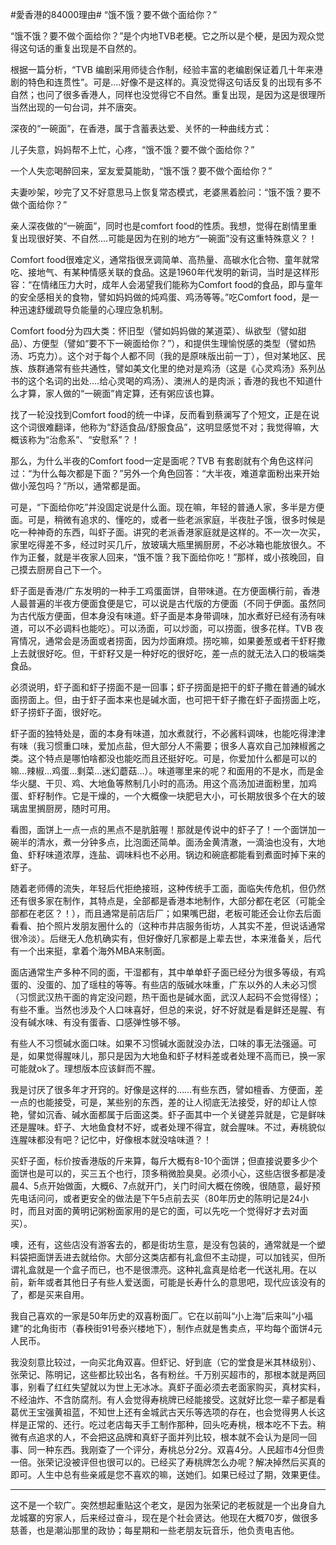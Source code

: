 #愛香港的84000理由# “饿不饿？要不做个面给你？”

“饿不饿？要不做个面给你？”是个内地TVB老梗。它之所以是个梗，是因为观众觉得这句话的重复出现是不自然的。

根据一篇分析，“TVB 编剧采用师徒合作制，经验丰富的老编剧保证着几十年来港剧的特色和连贯性”。可是....好像不是这样的。真没觉得这句话反复的出现有多不自然；也问了很多香港人，同样也没觉得它不自然。重复出现，是因为这是很理所当然出现的一句台词，并不唐突。

深夜的“一碗面”，在香港，属于含蓄表达爱、关怀的一种曲线方式：

儿子失意，妈妈帮不上忙，心疼，“饿不饿？要不做个面给你？”

一个人失恋喝醉回来，室友爱莫能助，“饿不饿？要不做个面给你？”

夫妻吵架，吵完了又不好意思马上恢复常态模式，老婆黑着脸问：“饿不饿？要不做个面给你？”

亲人深夜做的“一碗面”，同时也是comfort food的性质。我想，觉得在剧情里重复出现很好笑、不自然....可能是因为在别的地方“一碗面”没有这重特殊意义？！

Comfort food很难定义，通常指很烹调简单、高热量、高碳水化合物、童年就常吃、接地气、有某种情感关联的食品。这是1960年代发明的新词，当时是这样形容：“在情绪压力大时，成年人会渴望我们能称为Comfort food的食品，即与童年的安全感相关的食物，譬如妈妈做的炖鸡蛋、鸡汤等等。”吃Comfort food，是一种迅速舒缓疏导负能量的心理应急机制。

Comfort food分为四大类：怀旧型（譬如妈妈做的某道菜）、纵欲型（譬如甜品）、方便型（譬如“要不下一碗面给你？”），和提供生理愉悦感的类型（譬如热汤、巧克力）。这个对于每个人都不同（我的是原味版出前一丁），但对某地区、民族、族群通常有些共通性，譬如美文化里的绝对是鸡汤（这是《心灵鸡汤》系列丛书的这个名词的出处....给心灵喝的鸡汤）、澳洲人的是肉派；香港的我也不知道什么才算，家人做的“一碗面”肯定算，还有粥应该也算。

找了一轮没找到Comfort food的统一中译，反而看到蔡澜写了个短文，正是在说这个词很难翻译，他称为“舒适食品/舒服食品”，这明显感觉不对；我觉得嘛，大概该称为“治愈系”、“安慰系”？！

那么，为什么半夜的Comfort food一定是面呢？TVB 有套剧就有个角色这样问过：“为什么每次都是下面？”另外一个角色回答：“大半夜，难道拿面粉出来开始做小笼包吗？”所以，通常都是面。

可是，“下面给你吃”并没固定说是什么面。现在嘛，年轻的普通人家，多半是方便面。可是，稍微有追求的、懂吃的，或者一些老派家庭，半夜肚子饿，很多时候是吃一种神奇的东西，叫虾子面。讲究的老派香港家庭就是这样的。不一次一次买，家里吃得差不多，经过时买几斤，放玻璃大瓶里搁厨房，不必冰箱也能放很久。不作为正餐，就是半夜家人回来，“饿不饿？我下面给你吃！”那样，或小孩晚回，自己摸去厨房自己下一个。

虾子面是香港/广东发明的一种手工鸡蛋面饼，自带味道。在方便面横行前，香港人最普遍的半夜方便面食便是它，可以说是古代版的方便面（不同于伊面。虽然同为古代版方便面，但本身没有味道。虾子面是本身带调味，加水煮好已经有汤有味道，可以不必调料也能吃）。可以汤面，可以炒面，可以捞面，很多花样。TVB 夜宵情况，通常会是汤面或者捞面，因为炒面麻烦。捞吃嘛，如果姜葱或者干虾籽撒上去就很好吃。但，干虾籽又是一种好吃的很好吃，差一点的就无法入口的极端类食品。

必须说明，虾子面和虾子捞面不是一回事；虾子捞面是把干的虾子撒在普通的碱水面捞面上。但，由于虾子面本来也是碱水面，也可把干虾子撒在虾子面捞面上吃，虾子捞虾子面，很好吃。

虾子面的独特处是，面的本身有味道，加水煮就行，不必酱料调味，也能吃得津津有味（我习惯重口味，爱加点盐，但大部分人不需要；很多人喜欢自己加辣椒酱之类。这个特点是哪怕啥都没也能吃而且还挺好吃。可是，你爱加什么都是可以的嘛…辣椒…鸡蛋…剩菜…迷幻蘑菇…）。味道哪里来的呢？和面用的不是水，而是金华火腿、干贝、鸡、大地鱼等熬制几小时的高汤。用这个高汤加进面粉里，加鸡蛋、虾籽制作。它是干燥的，一个大概像一块肥皂大小，可长期放很多个在大的玻璃盅里搁厨房，随时可用。

看图，面饼上一点一点的黑点不是肮脏喔！那就是传说中的虾子了！一个面饼加一碗半的清水，煮一分钟多点，比泡面还简单。面汤金黄清澈，一滴油也没有，大地鱼、虾籽味道浓厚，连盐、调味料也不必用。锅边和碗底都能看到煮面时掉下来的虾子。

随着老师傅的流失，年轻后代拒绝接班，这种传统手工面，面临失传危机，但仍然还有很多家在制作，其特点是，全部都是香港本地制作，大部分都在老区（可能全部都在老区？！），而且通常是前店后厂；如果嘴巴甜，老板可能还会让你去后面看看、拍个照片发朋友圈什么的（这种市井店服务街坊，人其实不差，但说话通常很冷淡）。后继无人危机确实有，但好像好几家都是上辈去世，本来淮备关，后代有一个出来挺，拿着个海外MBA来制面。

面店通常生产多种不同的面，干湿都有，其中单单虾子面已经分为很多等级，有鸡蛋的、没蛋的、加了瑶柱的等等。有些店的版碱水味重，广东以外的人未必习惯（习惯武汉热干面的肯定没问题，热干面也是碱水面，武汉人起码不会觉得怪）；有些不重。当然也涉及个人口味喜好，但总的来说，好不好就是看是鲜还是腥、有没有碱水味、有没有蛋香、口感弹性够不够。

有些人不习惯碱水面口味。如果不习惯碱水面就没办法，口味的事无法强逼。可是，如果觉得腥味儿，那只是因为大地鱼和虾子材料差或者处理不高而已，换一家可能就ok了。理想版本应该鲜而不腥。

我是讨厌了很多年才开窍的。好像是这样的……有些东西，譬如檀香、方便面，差一点的也能接受，可是，某些别的东西，差的让人彻底无法接受，好的却让人惊艳，譬如沉香、碱水面都属于后面这类。虾子面其中一个关键差异就是，它是鲜味还是腥味。虾子、大地鱼食材不好，或者处理不得宜，就会腥味。不过，寿桃貌似连腥味都没有吧？记忆中，好像根本就没啥味道？！

买虾子面，标价按香港版的斤来算，每斤大概有8-10个面饼；但直接说要多少个面饼也是可以的，买三五个也行，顶多稍微脸臭臭。必须小心，这些店很多都是凌晨4、5点开始做面，大概6、7点就开门，关门时间大概在傍晚，很随意，最好预先电话问问，或者更安全的做法是下午5点前去买（80年历史的陈明记是24小时，而且对面的黄明记粥粉面家用的是它的面，可以先吃一个觉得好才去对面买）。

噢，还有，这些店没有游客去的，都是街坊生意，是没有包装的，通常就是一个塑料袋把面饼丢进去就给你。大部分这类店都有礼盒但不主动提，可以加钱买，但所谓礼盒就是一个盒子而已，也不是很漂亮。这种礼盒真是给老一代送礼用。在以前，新年或者其他日子有些人爱送面，可能是长寿什么的意思吧，现代应该没有的了，都是买来自用。
  
我自己喜欢的一家是50年历史的双喜粉面厂。它在以前叫“小上海”后来叫“小福建”的北角街市（春秧街91号泰兴楼地下），制作点就是售卖点，平均每个面饼4元人民币。
   
我没刻意比较过，一向买北角双喜。但虾记、好到底（它的堂食是米其林级别）、张荣记、陈明记，这些都比较出名，各有粉丝。千万别买超市的，那根本就是两回事，别看了红红失望就以为世上无冰冰。真虾子面必须去老面家购买，真材实料，不经油炸、不含防腐剂。有人会觉得寿桃牌已经能接受。这就好比您一辈子都是看葛优王宝强黄祖蓝，不知世上还有金城武古天乐等选项的存在，也会觉得男人长这样是正常的、还行。吃过老店每天手工制作那种，回头吃寿桃，根本吃不下去。稍微有点追求的人，不会把这品牌和真虾子面并列比较，根本就不会认为是同一回事、同一种东西。我刚查了一个评分，寿桃总分2分。双喜4分。人民超市4分但贵一倍。张荣记没被评但也很可以的。已经买了寿桃牌怎么办呢？解决掉然后买真的即可。人生中总有些亲戚是您不喜欢的嘛，送她们。如果已经过了期，效果更佳。

-------------------

这不是一个软广。突然想起重贴这个老文，是因为张荣记的老板就是一个出身自九龙城寨的穷家人，后来经过奋斗，现在是个社会贤达。他现在大概70岁，做很多慈善，也是潮汕那里的政协；每星期和一些老朋友玩音乐，他负责电吉他。
